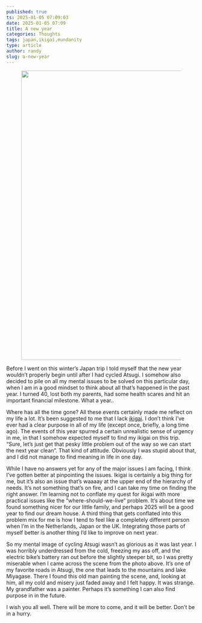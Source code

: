 ```yaml
---
published: true
ts: 2025-01-05 07:09:03
date: 2025-01-05 07:09
title: A new year
categories: Thoughts
tags: japan,ikigai,mundanity
type: article
author: randy
slug: a-new-year
---
```

<figure class="wp-block-image size-large"><img alt="" class="wp-image-201" height="768" src="https://cfw7021.wordpress.com/wp-content/uploads/2025/01/img_3274.jpeg?w=1024" width="1024" /></figure>



<p>Before I went on this winter&#8217;s Japan trip I told myself that the new year wouldn&#8217;t properly begin until after I had cycled Atsugi. I somehow also decided to pile on all my mental issues to be solved on this particular day, when I am in a good mindset to think about all that&#8217;s happened in the past year. I turned 40, lost both my parents, had some health scares and hit an important financial milestone. What a year..</p>



<p>Where has all the time gone? All these events certainly made me reflect on my life a lot. It&#8217;s been suggested to me that I lack <a href="https://en.wikipedia.org/wiki/Ikigai">ikigai</a>. I don&#8217;t think I&#8217;ve ever had a clear purpose in all of my life (except once, briefly, a long time ago). The events of this year spurred a certain unrealistic sense of urgency in me, in that I somehow expected myself to find my ikigai on this trip. &#8220;Sure, let&#8217;s just get that pesky little problem out of the way so we can start the next year clean&#8221;. That kind of attitude. Obviously I was stupid about that, and I did not manage to find meaning in life in one day.</p>



<p>While I have no answers yet for any of the major issues I am facing, I think I&#8217;ve gotten better at pinpointing the issues. Ikigai is certainly a big thing for me, but it&#8217;s also an issue that&#8217;s waaaay at the upper end of the hierarchy of needs. It&#8217;s not something that&#8217;s on fire, and I can take my time on finding the right answer. I&#8217;m learning not to conflate my quest for ikigai with more practical issues like the &#8220;where-should-we-live&#8221; problem. It&#8217;s about time we found something nicer for our little family, and perhaps 2025 will be a good year to find our dream house. A third thing that gets conflated into this problem mix for me is how I tend to feel like a completely different person when I&#8217;m in the Netherlands, Japan or the UK. Integrating those parts of myself better is another thing I&#8217;d like to improve on next year. </p>



<p>So my mental image of cycling Atsugi wasn&#8217;t as glorious as it was last year. I was horribly underdressed from the cold, freezing my ass off, and the electric bike&#8217;s battery ran out before the slightly steeper bit, so I was pretty miserable when I came across the scene from the photo above. It&#8217;s one of my favorite roads in Atsugi, the one that leads to the mountains and lake Miyagase. There I found this old man painting the scene, and, looking at him, all my cold and misery just faded away and I felt happy. It was strange. My grandfather was a painter. Perhaps it&#8217;s something I can also find purpose in in the future.</p>



<p>I wish you all well. There will be more to come, and it will be better. Don&#8217;t be in a hurry.</p>